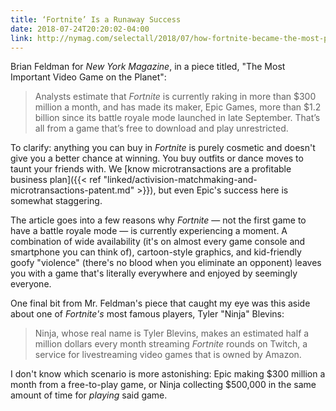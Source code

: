 ```yaml
---
title: ‘Fortnite’ Is a Runaway Success
date: 2018-07-24T20:20:02-04:00
link: http://nymag.com/selectall/2018/07/how-fortnite-became-the-most-popular-video-game-on-earth.html
---
```


Brian Feldman for *New York Magazine*, in a piece titled, "The Most Important Video Game on the Planet": 

> Analysts estimate that *Fortnite* is currently raking in more than $300 million a month, and has made its maker, Epic Games, more than $1.2 billion since its battle royale mode launched in late September. That’s all from a game that’s free to download and play unrestricted. 

To clarify: anything you can buy in *Fortnite* is purely cosmetic and doesn't give you a better chance at winning. You buy outfits or dance moves to taunt your friends with. We [know microtransactions are a profitable business plan]({{< ref "linked/activision-matchmaking-and-microtransactions-patent.md" >}}), but even Epic's success here is somewhat staggering. 

The article goes into a few reasons why *Fortnite* — not the first game to have a battle royale mode — is currently experiencing a moment. A combination of wide availability (it's on almost every game console and smartphone you can think of), cartoon-style graphics, and kid-friendly goofy "violence" (there's no blood when you eliminate an opponent) leaves you with a game that's literally everywhere and enjoyed by seemingly everyone. 

One final bit from Mr. Feldman's piece that caught my eye was this aside about one of *Fortnite's* most famous players, Tyler "Ninja" Blevins: 

> Ninja, whose real name is Tyler Blevins, makes an estimated half a million dollars every month streaming *Fortnite* rounds on Twitch, a service for livestreaming video games that is owned by Amazon. 

I don't know which scenario is more astonishing: Epic making $300 million a month from a free-to-play game, or Ninja collecting $500,000 in the same amount of time for *playing* said game. 